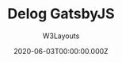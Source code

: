 ---
title: Delog GatsbyJS
github: https://github.com/W3Layouts/gatsby-starter-delog
author: W3Layouts
demo: https://delog-w3layouts.netlify.app/
date: 2020-06-03T00:00:00.000Z
ssg:
  - Gatsby
cms:
  - NetlifyCMS
category:
  - Blog
description: >-
  Delog is developed for professional bloggers and web designers to build a
  website that has a lightning-fast navigation speed
draft: false
publish_date: '2020-03-02T13:01:51Z'
update_date: '2020-05-18T11:47:47Z'
github_star: 189
github_fork: 99
---
